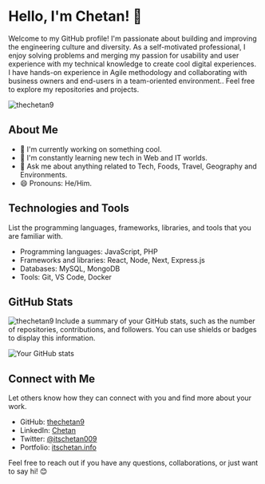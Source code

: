 # Hello, I'm Chetan! 👋

Welcome to my GitHub profile! I'm passionate about building and improving the engineering culture and diversity. As a self-motivated professional, I enjoy solving problems and merging my passion for usability and user experience with my technical knowledge to create cool digital experiences. I have hands-on experience in Agile methodology and collaborating with business owners and end-users in a team-oriented environment.. Feel free to explore my repositories and projects.

<p align="left"> <img src="https://komarev.com/ghpvc/?username=thechetan9&label=Profile%20views&color=0e75b6&style=flat" alt="thechetan9" /> </p>

## About Me

- 🔭 I'm currently working on something cool.
- 🌱 I'm constantly learning new tech in Web and IT worlds.
- 💬 Ask me about anything related to Tech, Foods, Travel, Geography and Environments.
- 😄 Pronouns: He/Him.

## Technologies and Tools

List the programming languages, frameworks, libraries, and tools that you are familiar with.

- Programming languages: JavaScript, PHP
- Frameworks and libraries: React, Node, Next, Express.js
- Databases: MySQL, MongoDB
- Tools: Git, VS Code, Docker

## GitHub Stats

<p><img align="left" src="https://github-readme-stats.vercel.app/api/top-langs?username=thechetan9&show_icons=true&locale=en&layout=compact" alt="thechetan9" /></p>

Include a summary of your GitHub stats, such as the number of repositories, contributions, and followers. You can use shields or badges to display this information.

![Your GitHub stats](https://github-readme-stats.vercel.app/api?username=thechetan9&show_icons=true)

## Connect with Me

Let others know how they can connect with you and find more about your work.

- GitHub: [thechetan9](https://github.com/thechetan9)
- LinkedIn: [Chetan](https://www.linkedin.com/in/chetan-anand-19289986/)
- Twitter: [@itschetan009](https://twitter.com/itschetan009)
- Portfolio: [itschetan.info](https://itschetan.info/)

Feel free to reach out if you have any questions, collaborations, or just want to say hi! 😊

